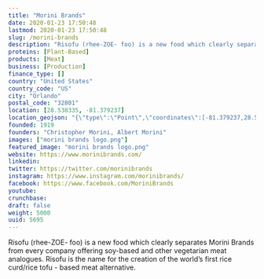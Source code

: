 ```yaml
---
title: "Morini Brands"
date: 2020-01-23 17:50:48
lastmod: 2020-01-23 17:50:48
slug: /morini-brands
description: "Risofu (rhee-ZOE- foo) is a new food which clearly separates Morini Brands from every company offering soy-based and other vegetarian meat analogues. Risofu is the name for the creation of the world’s first rice curd/rice tofu - based meat alternative."
proteins: [Plant-Based]
products: [Meat]
business: [Production]
finance_type: []
country: "United States"
country_code: "US"
city: "Orlando"
postal_code: "32801"
location: [28.538335, -81.379237]
location_geojson: "{\"type\":\"Point\",\"coordinates\":[-81.379237,28.538335]}"
founded: 1919
founders: "Christopher Morini, Albert Morini"
images: ["morini brands logo.png"]
featured_image: "morini brands logo.png"
website: https://www.morinibrands.com/
linkedin: 
twitter: https://twitter.com/morinibrands
instagram: https://www.instagram.com/morinibrands/
facebook: https://www.facebook.com/MoriniBrands
youtube: 
crunchbase: 
draft: false
weight: 5000
uuid: 5695
---
```

Risofu (rhee-ZOE- foo) is a new food which clearly separates Morini Brands from every company offering soy-based and other vegetarian meat analogues. Risofu is the name for the creation of the world’s first rice curd/rice tofu - based meat alternative.
